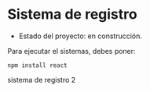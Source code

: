 <h1> Sistema de registro </h1>

- Estado del proyecto: en construcción.

Para ejecutar el sistemas, debes poner:

``` npm install react ```

sistema de registro 2
